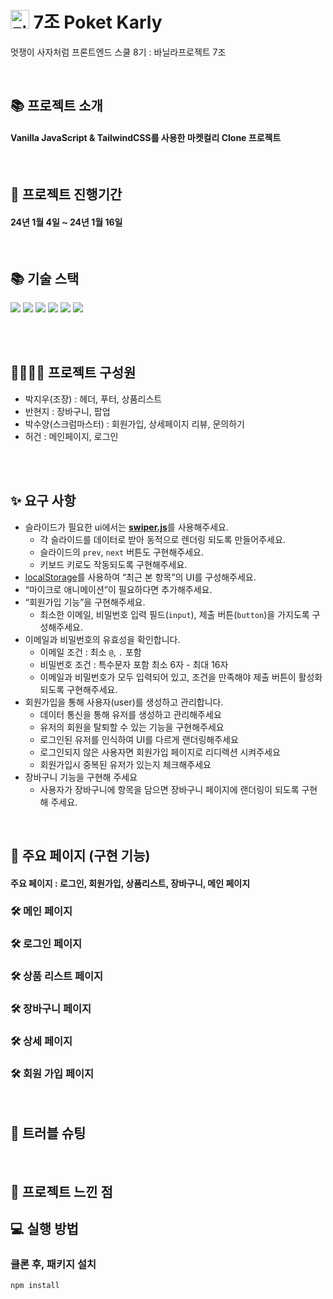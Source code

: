 # <img width='30px' alt = '마켓컬리' src="https://res.kurly.com/favicon.ico"> 7조 Poket Karly

멋쟁이 사자처럼 프론트엔드 스쿨 8기 : 바닐라프로젝트 7조 <br>

<br>

## 📚 프로젝트 소개

<h4> Vanilla JavaScript & TailwindCSS를 사용한 마켓컬리 Clone 프로젝트 </h4>

<br>

## 📅 프로젝트 진행기간

<h4>24년 1월 4일 ~ 24년 1월 16일</h4>

<br>

## 📚 기술 스택

<div>
  <img src="https://img.shields.io/badge/HTML5-E34F26?style=flat-square&logo=html5&logoColor=white"/>
  <img src="https://img.shields.io/badge/Tailwind CSS-06B6D4?style=flat-square&logo=Tailwind CSS&logoColor=white"/>
  <img src="https://img.shields.io/badge/JavaScript-F7DF1E?style=flat-square&logo=javascript&logoColor=black"/> 
  <img src="https://img.shields.io/badge/Git-F05032?style=flat-square&logo=git&logoColor=white"/>
  <img src="https://img.shields.io/badge/GitHub-181717?style=flat-square&logo=GitHub&logoColor=white"/>
  <img src="https://img.shields.io/badge/pocketbase-B8DBE4?style=flat-square&logo=pocketbase&logoColor=black">
</div>

<br><br>

## 👨‍👩‍👧‍👧 프로젝트 구성원

- 박지우(조장) : 헤더, 푸터, 상품리스트
- 반현지 : 장바구니, 팝업
- 박수양(스크럼마스터) : 회원가입, 상세페이지 리뷰, 문의하기
- 허건 : 메인페이지, 로그인

<br><br>

## ✨ 요구 사항

- 슬라이드가 필요한 ui에서는 [**swiper.js**](https://swiperjs.com/)를 사용해주세요.
  - 각 슬라이드를 데이터로 받아 동적으로 렌더링 되도록 만들어주세요.
  - 슬라이드의 `prev`, `next` 버튼도 구현해주세요.
  - 키보드 키로도 작동되도록 구현해주세요.
- [localStorage](https://developer.mozilla.org/ko/docs/Web/API/Window/localStorage)를 사용하여 “최근 본 항목”의 UI를 구성해주세요.
- “마이크로 애니메이션”이 필요하다면 추가해주세요.
- “회원가입 기능”을 구현해주세요.
  - 최소한 이메일, 비밀번호 입력 필드(`input`), 제출 버튼(`button`)을 가지도록 구성해주세요.
- 이메일과 비밀번호의 유효성을 확인합니다.
  - 이메일 조건 : 최소 `@`, `.` 포함
  - 비밀번호 조건 : 특수문자 포함 최소 6자 - 최대 16자
  - 이메일과 비밀번호가 모두 입력되어 있고, 조건을 만족해야 제출 버튼이 활성화 되도록 구현해주세요.
- 회원가입을 통해 사용자(user)를 생성하고 관리합니다.
  - 데이터 통신을 통해 유저를 생성하고 관리해주세요
  - 유저의 회원을 탈퇴할 수 있는 기능을 구현해주세요
  - 로그인된 유저를 인식하여 UI를 다르게 랜더링해주세요
  - 로그인되지 않은 사용자면 회원가입 페이지로 리디렉션 시켜주세요
  - 회원가입시 중복된 유저가 있는지 체크해주세요
- 장바구니 기능을 구현해 주세요
  - 사용자가 장바구니에 항목을 담으면 장바구니 페이지에 랜더링이 되도록 구현해 주세요.

<br>

## 📜 주요 페이지 (구현 기능)

<h4>  주요 페이지 : 로그인, 회원가입, 상품리스트, 장바구니, 메인 페이지 </h4>

 <h3> 🛠 메인 페이지 </h3>

 <h3> 🛠 로그인 페이지 </h3>

 <h3> 🛠 상품 리스트 페이지 </h3>

 <h3> 🛠 장바구니 페이지 </h3>

 <h3> 🛠 상세 페이지 </h3>

 <h3> 🛠 회원 가입 페이지 </h3>

<br>

## 🏹 트러블 슈팅

<br>

## 💜 프로젝트 느낀 점

## 💻 실행 방법

### 클론 후, 패키지 설치

```
npm install
```
